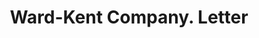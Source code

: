 ---
doi: 10.7916/D8SN1N39
date_other: '1890'
date_other_textual: 1890-1899
form: correspondence
genre:
- Letters (correspondence)
name:
- Ward-Kent Company
object_in_context_url: https://biggert.cul.columbia.edu/items/view/ave_biggert_01560
subject_hierarchical_geographic:
- Greenfield, Tennessee, United States
subject_name:
- Ward-Kent Company
title: Ward-Kent Company. Letter
sort_title: Ward-Kent Company. Letter
call_number: ave_biggert_01560
coordinates:
- 36.15694444444444,-88.80138888888888
pid: ave_biggert_01560
identifiers: ave_biggert_01560
thumbnail: https://derivativo-1.library.columbia.edu/iiif/2/ldpd:343878/full/!256,256/0/native.jpg
permalink: /biggert/ave_biggert_01560/
layout: iiif-image-page
---